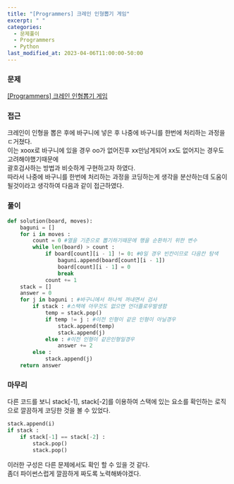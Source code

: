 ```yaml
---
title: "[Programmers] 크레인 인형뽑기 게임"
excerpt: " "
categories:
  - 문제풀이
  - Programmers
  - Python
last_modified_at: 2023-04-06T11:00:00-50:00
---
```


### 문제

[[Programmers] 크레인 인형뽑기 게임](https://school.programmers.co.kr/learn/courses/30/lessons/64061)

### 접근

크레인이 인형을 뽑은 후에 바구니에 넣은 후 나중에 바구니를 한번에 처리하는 과정을 ㄷ거쳤다.  
이는 xoox로 바구니에 있을 경우 oo가 없어진후 xx만남게되어 xx도 없어지는 경우도 고려해야했기때문에  
괄호검사하는 방법과 비슷하게 구현하고자 하였다.  
따라서 나중에 바구니를 한번에 처리하는 과정을 코딩하는게 생각을 분산하는데 도움이 될것이라고 생각하여 다음과 같이 접근하였다.

### 풀이

```python
def solution(board, moves):
    baguni = []
    for i in moves :
        count = 0 #열을 기준으로 뽑기하기때문에 행을 순환하기 위한 변수
        while len(board) > count :
            if board[count][i - 1] != 0: #0일 경우 빈칸이므로 다음칸 탐색
                baguni.append(board[count][i - 1])
                board[count][i - 1] = 0
                break
            count += 1
    stack = []
    answer = 0
    for j in baguni : #바구니에서 하나씩 꺼내면서 검사
        if stack : #스택에 아무것도 없으면 언더플로우발생함
            temp = stack.pop()
            if temp != j : #이전 인형이 같은 인형이 아닐경우
                stack.append(temp)
                stack.append(j)
            else : #이전 인형이 같은인형일경우
                answer += 2
        else :
            stack.append(j)
    return answer
```

### 마무리

다른 코드를 보니 stack[-1], stack[-2]를 이용하여 스택에 있는 요소를 확인하는 로직으로 깔끔하게 코딩한 것을 볼 수 있었다.

```python
stack.append(i)
if stack :
    if stack[-1] == stack[-2] :
        stack.pop()
        stack.pop()
```

이러한 구성은 다른 문제에서도 확인 할 수 있을 것 같다.  
좀더 파이썬스럽게 깔끔하게 짜도록 노력해봐야겠다.
